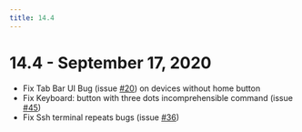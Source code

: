 ```yaml
---
title: 14.4
---
```

# 14.4 - September 17, 2020
* Fix Tab Bar UI Bug (issue [#20](https://github.com/isontheline/pro.webssh.net/issues/20)) on devices without home button
* Fix Keyboard: button with three dots incomprehensible command (issue [#45](https://github.com/isontheline/pro.webssh.net/issues/45))
* Fix Ssh terminal repeats bugs (issue [#36](https://github.com/isontheline/pro.webssh.net/issues/36))